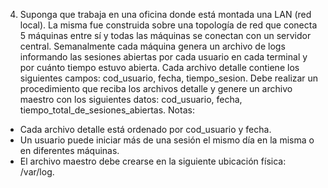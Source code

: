 4. Suponga que trabaja en una oficina donde está montada una LAN (red local). La misma
fue construida sobre una topología de red que conecta 5 máquinas entre sí y todas las
máquinas se conectan con un servidor central. Semanalmente cada máquina genera un
archivo de logs informando las sesiones abiertas por cada usuario en cada terminal y por
cuánto tiempo estuvo abierta. Cada archivo detalle contiene los siguientes campos:
cod_usuario, fecha, tiempo_sesion. Debe realizar un procedimiento que reciba los archivos
detalle y genere un archivo maestro con los siguientes datos: cod_usuario, fecha,
tiempo_total_de_sesiones_abiertas.
Notas:
- Cada archivo detalle está ordenado por cod_usuario y fecha.
- Un usuario puede iniciar más de una sesión el mismo día en la misma o en diferentes
máquinas.
- El archivo maestro debe crearse en la siguiente ubicación física: /var/log.